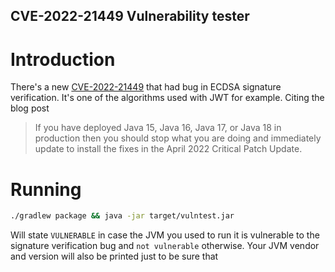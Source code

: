CVE-2022-21449 Vulnerability tester
--------------

# Introduction
There's a new [CVE-2022-21449](https://neilmadden.blog/2022/04/19/psychic-signatures-in-java/) that had bug in ECDSA
signature verification. It's one of the algorithms used with JWT for example. Citing the blog post
> If you have deployed Java 15, Java 16, Java 17, or Java 18 in production then you should stop what you are doing and
> immediately update to install the fixes in the April 2022 Critical Patch Update.

# Running
```bash
./gradlew package && java -jar target/vulntest.jar
```
Will state `VULNERABLE` in case the JVM you used to run it is vulnerable to the signature verification bug and
`not vulnerable` otherwise.
Your JVM vendor and version will also be printed just to be sure that
